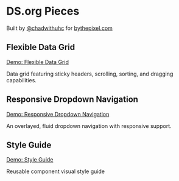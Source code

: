 # DS.org Pieces

Built by [@chadwithuhc](https://github.com/chadwithuhc) for [bythepixel.com](https://bythepixel.com)

## Flexible Data Grid

[Demo: Flexible Data Grid](./flexible-data-grid/)

Data grid featuring sticky headers, scrolling, sorting, and dragging capabilities.


## Responsive Dropdown Navigation

[Demo: Responsive Dropdown Navigation](./responsive-dropdown-navigation/)

An overlayed, fluid dropdown navigation with responsive support.


## Style Guide

[Demo: Style Guide](./style-guide/)

Reusable component visual style guide
